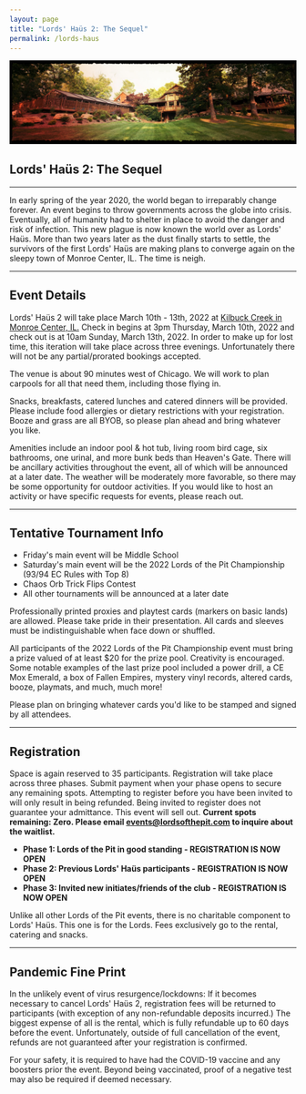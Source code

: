 ```yaml
---
layout: page
title: "Lords' Haüs 2: The Sequel"
permalink: /lords-haus
---
```


![](/assets/images/banners/lordshaus2header.jpg)

## Lords' Haüs 2: The Sequel

---

In early spring of the year 2020, the world began to irreparably change forever. An event begins to throw governments across the globe into crisis. Eventually, all of humanity had to shelter in place to avoid the danger and risk of infection. This new plague is now known the world over as Lords' Haüs. More than two years later as the dust finally starts to settle, the survivors of the first Lords' Haüs are making plans to converge again on the sleepy town of Monroe Center, IL. The time is neigh.

---

## Event Details

Lords' Haüs 2 will take place March 10th - 13th, 2022 at [Kilbuck Creek in Monroe Center, IL.](https://www.kilbuckcreek.com/retreats) Check in begins at 3pm Thursday, March 10th, 2022 and check out is at 10am Sunday, March 13th, 2022. In order to make up for lost time, this iteration will take place across three evenings. Unfortunately there will not be any partial/prorated bookings accepted.

The venue is about 90 minutes west of Chicago. We will work to plan carpools for all that need them, including those flying in.

Snacks, breakfasts, catered lunches and catered dinners will be provided. Please include food allergies or dietary restrictions with your registration. Booze and grass are all BYOB, so please plan ahead and bring whatever you like.

Amenities include an indoor pool & hot tub, living room bird cage, six bathrooms, one urinal, and more bunk beds than Heaven's Gate. There will be ancillary activities throughout the event, all of which will be announced at a later date. The weather will be moderately more favorable, so there may be some opportunity for outdoor activities. If you would like to host an activity or have specific requests for events, please reach out.

---

## Tentative Tournament Info

- Friday's main event will be Middle School
- Saturday's main event will be the 2022 Lords of the Pit Championship (93/94 EC Rules with Top 8)
- Chaos Orb Trick Flips Contest
- All other tournaments will be announced at a later date

Professionally printed proxies and playtest cards (markers on basic lands) are allowed. Please take pride in their presentation. All cards and sleeves must be indistinguishable when face down or shuffled.

All participants of the 2022 Lords of the Pit Championship event must bring a prize valued of at least $20 for the prize pool. Creativity is encouraged. Some notable examples of the last prize pool included a power drill, a CE Mox Emerald, a box of Fallen Empires, mystery vinyl records, altered cards, booze, playmats, and much, much more!

Please plan on bringing whatever cards you'd like to be stamped and signed by all attendees.

---

## Registration

Space is again reserved to 35 participants. Registration will take place across three phases. Submit payment when your phase opens to secure any remaining spots. Attempting to register before you have been invited to will only result in being refunded. Being invited to register does not guarantee your admittance. This event will sell out. **Current spots remaining: Zero. Please email [events@lordsofthepit.com](mailto:events@lordsofthepit.com) to inquire about the waitlist.**

- **Phase 1: Lords of the Pit in good standing - REGISTRATION IS NOW OPEN**
- **Phase 2: Previous Lords' Haüs participants - REGISTRATION IS NOW OPEN**
- **Phase 3: Invited new initiates/friends of the club - REGISTRATION IS NOW OPEN**

Unlike all other Lords of the Pit events, there is no charitable component to Lords' Haüs. This one is for the Lords. Fees exclusively go to the rental, catering and snacks.

---

## Pandemic Fine Print

In the unlikely event of virus resurgence/lockdowns: If it becomes necessary to cancel Lords' Haüs 2, registration fees will be returned to participants (with exception of any non-refundable deposits incurred.) The biggest expense of all is the rental, which is fully refundable up to 60 days before the event. Unfortunately, outside of full cancellation of the event, refunds are not guaranteed after your registration is confirmed.

For your safety, it is required to have had the COVID-19 vaccine and any boosters prior the event. Beyond being vaccinated, proof of a negative test may also be required if deemed necessary.
